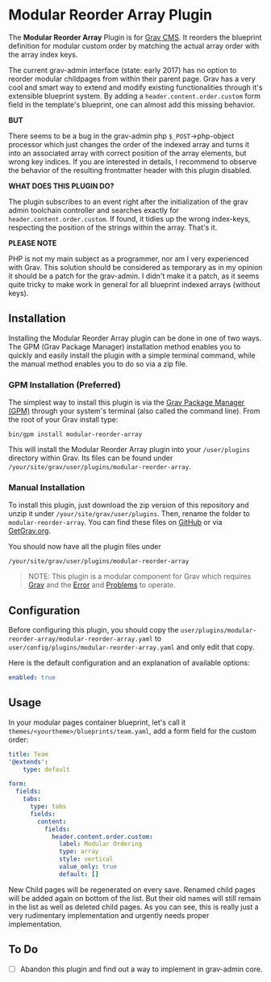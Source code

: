 # Modular Reorder Array Plugin

The **Modular Reorder Array** Plugin is for [Grav CMS](http://github.com/getgrav/grav). It reorders the blueprint definition for modular custom order by matching the actual array order with the array index keys.

The current grav-admin interface (state: early 2017) has no option to reorder modular childpages from within their parent page. Grav has a very cool and smart way to extend and modify existing functionalities through it's extensible blueprint system. By adding a `header.content.order.custom` form field in the template's blueprint, one can almost add this missing behavior.

**BUT**

There seems to be a bug in the grav-admin php `$_POST`->php-object processor which just changes the order of the indexed array and turns it into an associated array with correct position of the array elements, but wrong key indices. If you are interested in details, I recommend to observe the behavior of the resulting frontmatter header with this plugin disabled.

**WHAT DOES THIS PLUGIN DO?**

The plugin subscribes to an event right after the initialization of the grav admin toolchain controller and searches exactly for `header.content.order.custom`. If found, it tidies up the wrong index-keys, respecting the position of the strings within the array. That's it.

**PLEASE NOTE**

PHP is not my main subject as a programmer, nor am I very experienced with Grav. This solution should be considered as temporary as in my opinion it should be a patch for the grav-admin. I didn't make it a patch, as it seems quite tricky to make work in general for all blueprint indexed arrays (without keys).

## Installation

Installing the Modular Reorder Array plugin can be done in one of two ways. The GPM (Grav Package Manager) installation method enables you to quickly and easily install the plugin with a simple terminal command, while the manual method enables you to do so via a zip file.

### GPM Installation (Preferred)

The simplest way to install this plugin is via the [Grav Package Manager (GPM)](http://learn.getgrav.org/advanced/grav-gpm) through your system's terminal (also called the command line).  From the root of your Grav install type:

    bin/gpm install modular-reorder-array

This will install the Modular Reorder Array plugin into your `/user/plugins` directory within Grav. Its files can be found under `/your/site/grav/user/plugins/modular-reorder-array`.

### Manual Installation

To install this plugin, just download the zip version of this repository and unzip it under `/your/site/grav/user/plugins`. Then, rename the folder to `modular-reorder-array`. You can find these files on [GitHub](https://github.com/quaqua/grav-plugin-modular-reorder-array) or via [GetGrav.org](http://getgrav.org/downloads/plugins#extras).

You should now have all the plugin files under

    /your/site/grav/user/plugins/modular-reorder-array

> NOTE: This plugin is a modular component for Grav which requires [Grav](http://github.com/getgrav/grav) and the [Error](https://github.com/getgrav/grav-plugin-error) and [Problems](https://github.com/getgrav/grav-plugin-problems) to operate.

## Configuration

Before configuring this plugin, you should copy the `user/plugins/modular-reorder-array/modular-reorder-array.yaml` to `user/config/plugins/modular-reorder-array.yaml` and only edit that copy.

Here is the default configuration and an explanation of available options:

```yaml
enabled: true
```

## Usage

In your modular pages container blueprint, let's call it `themes/<yourtheme>/blueprints/team.yaml`, add a form field for the custom order:
```yaml
title: Team
'@extends':
    type: default

form:
  fields:
    tabs:
      type: tabs
      fields:
        content:
          fields:
            header.content.order.custom:
              label: Modular Ordering
              type: array
              style: vertical
              value_only: true
              default: []
```

New Child pages will be regenerated on every save. Renamed child pages will be
added again on bottom of the list. But their old names will still remain in the
list as well as deleted child pages. As you can see, this is really just a very
rudimentary implementation and urgently needs proper implementation.

## To Do

- [ ] Abandon this plugin and find out a way to implement in grav-admin core.
